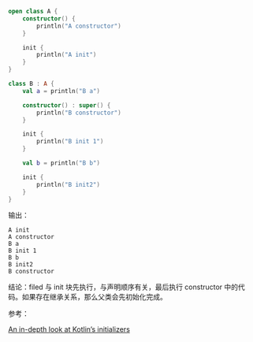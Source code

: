 ```kotlin
open class A {
    constructor() {
        println("A constructor")
    }

    init {
        println("A init")
    }
}

class B : A {
    val a = println("B a")

    constructor() : super() {
        println("B constructor")
    }

    init {
        println("B init 1")
    }

    val b = println("B b")

    init {
        println("B init2")
    }
}
```

输出：

```
A init
A constructor
B a
B init 1
B b
B init2
B constructor
```

结论：filed 与 init 块先执行，与声明顺序有关，最后执行 constructor 中的代码。如果存在继承关系，那么父类会先初始化完成。





参考：

[An in-depth look at Kotlin’s initializers](https://medium.com/keepsafe-engineering/an-in-depth-look-at-kotlins-initializers-a0420fcbf546)